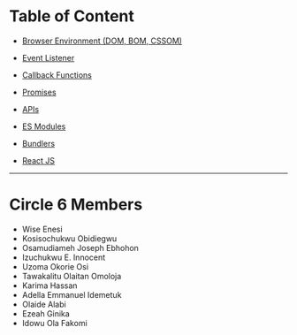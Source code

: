 
# Table of Content

- [Browser Environment (DOM, BOM, CSSOM)](3)

- [Event Listener](5)

- [Callback Functions](7)

- [Promises](9)

- [APIs](11)

- [ES Modules](13) 

- [Bundlers](15)

- [React JS](17)


---

# Circle 6 Members

- Wise Enesi
- Kosisochukwu Obidiegwu
- Osamudiameh Joseph Ebhohon
- Izuchukwu E. Innocent
- Uzoma Okorie Osi
- Tawakalitu Olaitan Omoloja
- Karima Hassan
- Adella Emmanuel Idemetuk
- Olaide Alabi
- Ezeah Ginika
- Idowu Ola Fakomi

